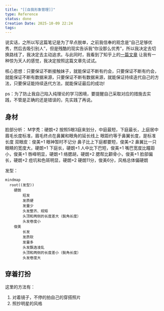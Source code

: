 ```yaml
---
title: "[[自我形象管理]]"
type: Reference
status: done
Creation Date: 2025-10-09 22:24
tags:
---
```

说实话，之所以写这篇笔记是为了早点脱单，之前我信奉的观念是“自己足够优秀，然后去吸引别人”，但是残酷的现实告诉我“你没那么优秀”，所以我决定去切换路线了，我决定去主动追求。与此同时，我看到了知乎上的[一篇文章](https://www.zhihu.com/question/23605963) 让我有一种惊为天人的感觉，我决定按照这篇文章先试试。

核心思想：只要保证不断接触妹子，就能保证不断有约会，只要保证不断有约会，就能保证不断有数据来源，只要保证不断有数据来源，就能保证持续迭代自己的方法，只要保证能持续迭代方法，就能保证最后的成功!

ps：为了防止我自己陷入纯理论的学习困境，要提醒自己采取对应的措施去实践，不管是正确的还是错误的，先实践了再说。

## 身材
脸部分析：
M字秃：硬朗+2
按照5眼3庭来划分，中庭最短，下庭最长，上庭居中
眉毛长度标准，眉毛终点在鼻翼和眼角的延长线上
眼距约等于鼻翼长度，是标准长度
双眼皮：俊美+1
眼神暂时不记分
鼻子比上下庭都要短，俊美+2
鼻翼比一只眼睛的宽度大，硬朗+1
下庭长，硬朗+1
人中比下巴短，俊美+1
嘴巴宽度比瞳距小，俊美+1
唇峰明显，硬朗+1
络腮胡，硬朗+2
腮帮比颧骨小，俊美+1
脸部偏长，硬朗+2
痘坑和色斑明显，硬朗+2
硬朗11分，俊美6分，风格总体偏硬朗

发型：
```mermaid
mindmap
  root((发型))
    硬朗
        短发
	    发质硬
	    发量少
	    头发整齐、规矩
	    头顶和两侧的长度差大（鬓角长度）
	    头发卷度小
    俊美
        长发
	    发质软
	    发量多
	    头发飘逸凌乱
	    头顶和两侧的长度差小（鬓角长度）
	    头发卷度大
```

## 穿着打扮

这里的方法有：
1. 对着镜子，不停的拍自己的穿搭照片
2. 照抄明星的风格